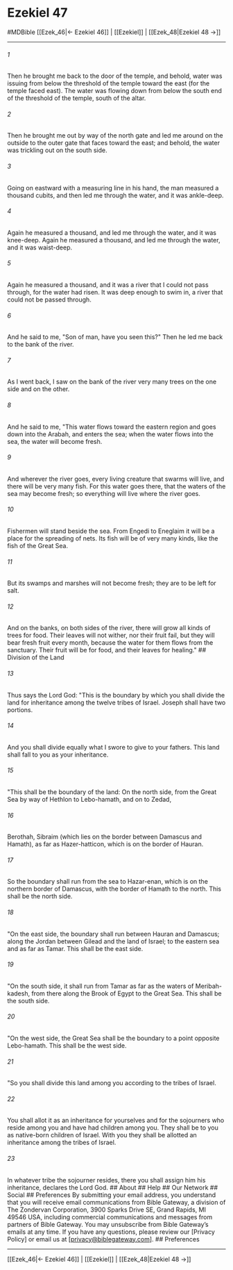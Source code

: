 # Ezekiel 47
#MDBible
[[Ezek_46|← Ezekiel 46]] | [[Ezekiel]] | [[Ezek_48|Ezekiel 48 →]]

***


###### 1 
Then he brought me back to the door of the temple, and behold, water was issuing from below the threshold of the temple toward the east (for the temple faced east). The water was flowing down from below the south end of the threshold of the temple, south of the altar. 

###### 2 
Then he brought me out by way of the north gate and led me around on the outside to the outer gate that faces toward the east; and behold, the water was trickling out on the south side. 

###### 3 
Going on eastward with a measuring line in his hand, the man measured a thousand cubits, and then led me through the water, and it was ankle-deep. 

###### 4 
Again he measured a thousand, and led me through the water, and it was knee-deep. Again he measured a thousand, and led me through the water, and it was waist-deep. 

###### 5 
Again he measured a thousand, and it was a river that I could not pass through, for the water had risen. It was deep enough to swim in, a river that could not be passed through. 

###### 6 
And he said to me, "Son of man, have you seen this?" Then he led me back to the bank of the river. 

###### 7 
As I went back, I saw on the bank of the river very many trees on the one side and on the other. 

###### 8 
And he said to me, "This water flows toward the eastern region and goes down into the Arabah, and enters the sea; when the water flows into the sea, the water will become fresh. 

###### 9 
And wherever the river goes, every living creature that swarms will live, and there will be very many fish. For this water goes there, that the waters of the sea may become fresh; so everything will live where the river goes. 

###### 10 
Fishermen will stand beside the sea. From Engedi to Eneglaim it will be a place for the spreading of nets. Its fish will be of very many kinds, like the fish of the Great Sea. 

###### 11 
But its swamps and marshes will not become fresh; they are to be left for salt. 

###### 12 
And on the banks, on both sides of the river, there will grow all kinds of trees for food. Their leaves will not wither, nor their fruit fail, but they will bear fresh fruit every month, because the water for them flows from the sanctuary. Their fruit will be for food, and their leaves for healing." ## Division of the Land 

###### 13 
Thus says the Lord God: "This is the boundary by which you shall divide the land for inheritance among the twelve tribes of Israel. Joseph shall have two portions. 

###### 14 
And you shall divide equally what I swore to give to your fathers. This land shall fall to you as your inheritance. 

###### 15 
"This shall be the boundary of the land: On the north side, from the Great Sea by way of Hethlon to Lebo-hamath, and on to Zedad, 

###### 16 
Berothah, Sibraim (which lies on the border between Damascus and Hamath), as far as Hazer-hatticon, which is on the border of Hauran. 

###### 17 
So the boundary shall run from the sea to Hazar-enan, which is on the northern border of Damascus, with the border of Hamath to the north. This shall be the north side. 

###### 18 
"On the east side, the boundary shall run between Hauran and Damascus; along the Jordan between Gilead and the land of Israel; to the eastern sea and as far as Tamar. This shall be the east side. 

###### 19 
"On the south side, it shall run from Tamar as far as the waters of Meribah-kadesh, from there along the Brook of Egypt to the Great Sea. This shall be the south side. 

###### 20 
"On the west side, the Great Sea shall be the boundary to a point opposite Lebo-hamath. This shall be the west side. 

###### 21 
"So you shall divide this land among you according to the tribes of Israel. 

###### 22 
You shall allot it as an inheritance for yourselves and for the sojourners who reside among you and have had children among you. They shall be to you as native-born children of Israel. With you they shall be allotted an inheritance among the tribes of Israel. 

###### 23 
In whatever tribe the sojourner resides, there you shall assign him his inheritance, declares the Lord God. ## About ## Help ## Our Network ## Social ## Preferences By submitting your email address, you understand that you will receive email communications from Bible Gateway, a division of The Zondervan Corporation, 3900 Sparks Drive SE, Grand Rapids, MI 49546 USA, including commercial communications and messages from partners of Bible Gateway. You may unsubscribe from Bible Gateway&rsquo;s emails at any time. If you have any questions, please review our [Privacy Policy] or email us at [privacy@biblegateway.com]. ## Preferences

***

[[Ezek_46|← Ezekiel 46]] | [[Ezekiel]] | [[Ezek_48|Ezekiel 48 →]]
